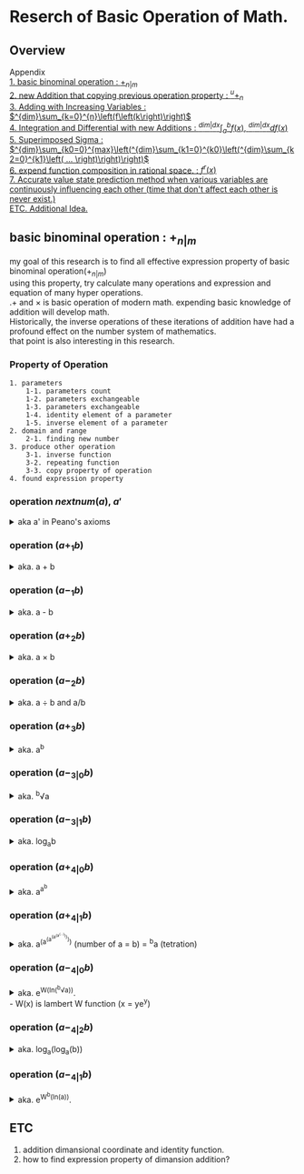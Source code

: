 # Reserch of Basic Operation of Math.

## Overview
Appendix   
    [1. basic binominal operation : $+_{n|m}$](#basic-binominal-operation--nm)   
    [2. new Addition that copying previous operation property : $^{u}+_{n}$]()  
    [3. Adding with Increasing Variables : $^{dim}\sum_{k=0}^{n}\left(f\left(k\right)\right)$]()   
    [4. Integration and Differential with new Additions : $^{dim|dx}\int_{a}^{b}f\left(x\right)$, $^{dim|dx}df\left(x\right)$]()   
    [5. Superimposed Sigma : $^{dim}\sum_{k0=0}^{max}\left(^{dim}\sum_{k1=0}^{k0}\left(^{dim}\sum_{k2=0}^{k1}\left( ... \right)\right)\right)$]()   
    [6. expend function composition in rational space. : $f^{r}\left(x\right)$]()    
    [7. Accurate value state prediction method when various variables are continuously influencing each other (time that don't affect each other is never exist.)]()   
    [ETC. Additional Idea.]()    

## basic binominal operation : $+_{n|m}$

my goal of this research is to find all effective expression property of basic binominal operation($+_{n|m}$)   
using this property, try calculate many operations and expression and equation of many hyper operations.   
.+ and × is basic operation of modern math. expending basic knowledge of addition will develop math.     
Historically, the inverse operations of these iterations of addition have had a profound effect on the number system of mathematics.    
that point is also interesting in this research.

### Property of Operation
    1. parameters
        1-1. parameters count
        1-2. parameters exchangeable
        1-3. parameters exchangeable
        1-4. identity element of a parameter
        1-5. inverse element of a parameter
    2. domain and range
        2-1. finding new number
    3. produce other operation
        3-1. inverse function
        3-2. repeating function
        3-3. copy property of operation
    4. found expression property
   

### operation $nextnum(a)$, $a'$
<details><summary>aka a' in Peano's axioms</summary>

1. parameter
param count = 1      
stackable = true      
2. domain and range : natural number (positive integer)   
3. produce other operation   
repeating function : [$+_{1}$](#operation-a-1-b) defined by [$a + b = a;ꭢR^{b}[']$]   
</details>


### operation ($a +_{1} b$)   
<details><summary>aka. a + b</summary>

1. parameter
param count = 2   
exchangeable = true   
stackable = true   
identity element = $0$   
inverse element : $b = 0 -_{1} a = -a$   
2. domain and range : 0 and natural number (unsigned integer)
3. produce other operation   
inverse function : [$-_1$](#operation-a--1-b)   
repeating function : [$+_2$](#operation-a-2-b) defined by [$a +_2 b = ꭢR^b[+ a]$]   
</details>

### operation ($a -_1 b$)   
<details><summary>aka. a - b</summary>
   
1. parameter
param count = 2   
exchangeable = false   
stackable = false   
identity element = $0$   
inverse element : $b = a$   
2. domain and range : integer   
find new number : negative integer
    - produce by $[B - S = -(B-S)] {B > S}$
3. produce other operation   
</details>

### operation ($a +_2 b$)   
<details><summary>aka. a × b</summary>

1. parameter
param count = 2   
exchangeable = true   
stackable = true   
identity element = $1$   
inverse element : $b = 1 -_2 a = 1/a$   
2. domain and range : integer
3. produce other operation   
inverse function : [$-_2$](#operation-a--2-b)   
repeating function : [$+_3$](#operation-a-3-b) defined by [$a +_2 b = 1;ꭢR^b[\cdot a]$]   
</details>

### operation ($a -_2 b$)   
<details><summary>aka. a ÷ b and a/b</summary>

1. parameter
param count = 2   
exchangeable = false   
stackable = false   
identity element = $1$   
inverse element : $b = a$   
2. domain and range : rational number   
find new number : rational number that exist in between n and n+1.
3. produce other operation   
</details>

### operation ($a +_3 b$)   
<details><summary>aka. a<sup>b</sup></summary>

1. parameter
param count = 2   
exchangeable = false   
stackable = false   
identity element of $a : b = 1$   
inverse element of $a : b = 0$   
identity element of $b : a = \sqrt[b]{b} = b^{1/b}$   
inverse element of $b : a = \sqrt[b]{\sqrt[b]{b}} = b^{\frac{1}{b^2}}$   
2. domain and range : integer
3. produce other operation   
inverse function of a : [$-_{3|0}$](#operation-a--30-b)   
inverse function of b : [$-_{3|1}$](#operation-a--31-b)   
repeating function of a : [$+_{4|0}$](#operation-a-40-b) defined by [$a +_{4|0} b = ꭢR^b[(];\sqrt[a]{a};ꭢR^b[) +_3 a]$]   
repeating function of b : $+_{4|1}$ defined by [$a +_{4|1} b = ꭢR^b[a +_3 (];1;ꭢR^b[)]$]
</details>

### operation ($a -_{3|0} b$)   
<details><summary>aka. <sup>b</sup>√a</summary>

1. parameter
param count = 2   
exchangeable = false   
stackable = false   
identity element of $a : b = 1$   
inverse element of $a : b = ∞$   
identity element of $b : a = b +_3 b = b^b$    
inverse element of $b : a = (b +_3 b) +_3 b = (b^b)^b = b^{b^2} = b +_{4|0} 3$   
2. domain and range : complex number   
find new number : irrational number and imaginary number   
3. produce other operation   
</details>

### operation ($a -_{3|1} b$)   
<details><summary>aka. log<sub>a</sub>b</summary>

1. parameter
param count = 2   
exchangeable = false   
stackable = false   
identity element of $a : b = a +_3 a = a^a$   
inverse element of $a : b = a +_3 (a +_3 a) = a +_{4|1} 3$   
identity element of $b : a = b -_{3|0} b = b_{\frac{1}{b}} = \sqrt[b]{b}$   
inverse element of $b : a = b -_{3|0} (b -_{3|0} b)$   
2. domain and range : rational number   
3. produce other operation   
</details>

### operation ($a +_{4|0} b$)   
<details><summary>aka. a<sup>a<sup>b</sup></sup></summary>

1. parameter
param count = 2   
exchangeable = false   
stackable = false   
identity element of $a : b = 0$   
inverse element of $a : b = \log_{a}(∞)$   
identity element of $b : a = b -_{4|0} b$   
inverse element of $b : a = (b -_{4|0} b) -_{4|0} b$   
2. domain and range : integer
3. produce other operation   
inverse function of a : [-_{4|0}](#operation-a--40-b)   
inverse function of b : [-_{4|2}]()   
repeating function of a : $+_{5|0}$ defined by [$a +_{5|0} b = ꭢR^b[(]_(a -_{4|0} a);ꭢR^b[) +_{4|0} a]$]   
repeating function of b : $+_{5|2}$ defined by [$a +_{5|2} b = ꭢR^b[a +_{4|0} (];0;ꭢR^b[)]$]
4. found expression property   
    1. $a +_{4|0} b = a +_3 (a +_3 b)$   
    2. $(a +{4|0} b) +_3 (a +_3 c) = a +_3 ( a +_3 (b +_1 c ) )$   
    3. $(a +_{4|0} b) +_2 (a +_{4|0} c) = a +_3 ((a +_3 b) +_1 (a +_3 c))$   
    4. $(a +_{4|0} b) +_{4|0} c = (a +_3 c) +_2 (a +_{4|0} (b +_1 (a +_3 b)))$   
</details>

### operation ($a +_{4|1} b$)   
<details><summary>aka. a<sup>(a<sup>(a<sup>(a<sup>(a<sup>(...)</sup>)</sup>)</sup>)</sup>)</sup> (number of a = b) = <sup>b</sup>a (tetration)</summary>

1. parameter
param count = 2   
exchangeable = false   
stackable = false   
identity element of $a : b = a -_{4|3} a = 1$   
inverse element of $a : b = a -_{4|3} 1$  
identity element of $b : a = b -_{4|1} b$   
inverse element of $b : a = (b -_{4|1} b) -_{4|1} b$   
2. domain and range : integer
3. produce other operation   
inverse function of a : [$-_{4|1}$]()   
inverse function of b : [$-_{4|3}$]()   
repeating function of a : $+_{5|1}$ defined by [$a +_{5|1} b = ꭢR^b[(];(a -_{4|1} a);ꭢR^b[) +_{4|1} a]$]   
repeating function of b : $+_{5|3}$ defined by [$a +_{5|3} b = ꭢR^b[a +_{4|1} (];1;ꭢR^b[)]$]
4. found expression property   
    1. $a +_{4|1} (2n+1) = a +_{5|2} n$   
</details>

### operation ($a -_{4|0} b$)   
<details><summary>aka. e<sup>W(ln(<sup>b</sup>√a))</sup>. <br>- W(x) is lambert W function (x = ye<sup>y</sup>)</summary>

<br> W(x) = $\sum_{n=1}^{∞}$(((-n)<sup>n-1</sup> / n!) * x<sup>n</sup>)   
1: parameter
param count = 2   
exchangeable = false   
stackable = false   
<details><summary>identity element of a : b = 1/a</summary>

a -<sub>4|0</sub> b = a = e<sup>W(ln(<sup>b</sup>√a))</sup>   
W<sup>-1</sup>(x) = xe<sup>x</sup>.   
ln(<sup>b</sup>√a) = (ln a)e<sup>ln a</sup> = a(ln a)   
<sup>b</sup>√a = a<sup>1/b</sup> = e<sup>a(ln a)</sup> = a<sup>a</sup>
1/b = a
b = 1/a
</details>   

<details><summary>inverse element of a : b = -a </summary>

a -<sub>4|0</sub> b = 1/a = e<sup>W(ln(<sup>b</sup>√a))</sup>   
W<sup>-1</sup>(x) = xe<sup>x</sup>.   
ln(<sup>b</sup>√a) = (ln 1/a)e<sup>ln 1/a</sup> = (1/a)*(ln 1/a)   
<sup>b</sup>√a = a<sup>1/b</sup> = e<sup>(1/a)(ln 1/a)</sup> = (1/a)<sup>(1/a)</sup>
1/b = log<sub>a</sub>((1/a)<sup>(1/a)</sup>)
b = 1 / (-1/a) = -a
</details>   

<details><summary>identity element of b : a = b<sup>2b</sup></summary>   

a -<sub>4|0</sub> b = b = e<sup>W(ln(<sup>b</sup>√a))</sup>   
W<sup>-1</sup>(x) = xe<sup>x</sup>.   
ln(<sup>b</sup>√a) = (ln b)e<sup>ln b</sup> = b(ln b)   
<sup>b</sup>√a = a<sup>1/b</sup> = e<sup>b(ln b)</sup> = b<sup>b</sup>
a =  (b<sup>b</sup>)<sub>b</sub> = b<sup>2b</sup>
</details>   

<details><summary>inverse element of b : a = b<sup>2b<sup>2b+2</sup></sup></summary>

a -<sub>4|0</sub> b = b<sup>2b</sup> = e<sup>W(ln(<sup>b</sup>√a))</sup>   
W<sup>-1</sup>(x) = xe<sup>x</sup>.   
ln(<sup>b</sup>√a) = (2bln b)e<sup>2bln b</sup> = 2blnb * b<sup>2b</sup>   
<sup>b</sup>√a = (b<sup>2b</sup>)(<sup>b<sup>2b</sup></sup>)   
a =  b<sup>2b<sup>2b+2</sup></sup>   
</details> 
2: domain and range : integer<br>   
3: produce other operation<br>   
4: found expression property<br>    
</details>

### operation ($a -_{4|2} b$)   
<details><summary>aka. log<sub>a</sub>(log<sub>a</sub>(b))</summary>

1: parameter
param count = 2   
exchangeable = false   
stackable = false   
identity element of a : b = a<sup>a<sup>a</sup></sup> = a +<sub>4|0</sub> a = a +<sub>4|1</sub> 3   
inverse element of a : b = a<sup>a<sup>a<sup>a<sup>a</sup></sup></sup></sup> = a +<sub>4|1</sub> 5    

<details><summary>identity element of b : a = <sup>b</sup>√b</summary>   

log<sub>a</sub>(log<sub>a</sub>(b)) = b   
log<sub><sup>x</sup>√b</sub>(b) = x   
a = <sup>x</sup>√b</sub>   
log<sub><sup>x</sup>√b</sub></sub>(log<sub><sup>x</sup>√b</sub></sub>(b)) = log<sub><sup>x</sup>√b</sub></sub>(x)   
if x == b, log<sub>a</sub>(log<sub>a</sub>(b)) = b   
a = <sup>b</sup>√b   
</details>   

<details><summary>inverse element of b : a = <sup>b -<sub>4|0</sub> 1/<sup>b</sup>√b</sup>√b = <sup>(e<sup>W(ln(b<sup>b<sup>1/b</sup></sup>)))</sup></sup>√b</summary>

log<sub>a</sub>(log<sub>a</sub>(b)) = <sup>b</sup>√b   
log<sub><sup>x</sup>√b</sub>(b) = x   
a = <sup>x</sup>√b</sub>   
log<sub><sup>x</sup>√b</sub></sub>(log<sub><sup>x</sup>√b</sub></sub>(b)) = log<sub><sup>x</sup>√b</sub></sub>(x) = <sup>b</sup>√b    
(<sup>x</sup>√b)<sup><sup>b</sup>√b</sup> = x = (b<sup><sup>b</sup>√b</sup>)<sup>1/x</sup>   
x<sup>x</sup> = b<sup><sup>b</sup>√b</sup>   
x = b<sup>b<sup>1/b</sup></sup>   
a = <sup>(e<sup>W(ln(b<sup>b<sup>1/b</sup></sup>)))</sup></sup>√b = <sup>b -<sub>4|0</sub> 1/<sup>b</sup>√b</sup>√b   
</details> 
2: domain and range : integer<br>   
3: produce other operation<br>   
4: found expression property<br>     
</details>

### operation ($a -_{4|1} b$)   
<details><summary>aka. e<sup>W<sup>b</sup>(ln(a))</sup>. </summary>

<br> W(x) = $\sum_{n=1}^{∞}$(((-n)<sup>n-1</sup> / n!) * x<sup>n</sup>)   
1: parameter
param count = 2   
exchangeable = false   
stackable = false   
<details><summary>identity element of a : b = 1/a</summary>

expr
</details>   

<details><summary>inverse element of a : b = -a </summary>

expr
</details>   

<details><summary>identity element of b : a = b<sup>2b</sup></summary>   

expr
</details>   

<details><summary>inverse element of b : a = b<sup>2b<sup>2b+2</sup></sup></summary>

expr
</details> 
2: domain and range : integer<br>   
3: produce other operation<br>   
4: found expression property<br>    
</details>

## ETC
1. addition dimansional coordinate and identity function.
2. how to find expression property of dimansion addition?